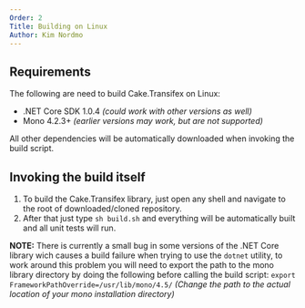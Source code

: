 ```yaml
---
Order: 2
Title: Building on Linux
Author: Kim Nordmo
---
```


## Requirements

The following are need to build Cake.Transifex on Linux:
- .NET Core SDK 1.0.4 *(could work with other versions as well)*
- Mono 4.2.3+ *(earlier versions may work, but are not supported)*

All other dependencies will be automatically downloaded when invoking the build script.

## Invoking the build itself

1. To build the Cake.Transifex library, just open any shell and navigate to the root of
downloaded/cloned repository.
2. After that just type `sh build.sh` and everything will be automatically built and all unit tests
will run.

**NOTE:** There is currently a small bug in some versions of the .NET Core library wich causes
a build failure when trying to use the `dotnet` utility,
to work around this problem you will need to export the path to the mono library directory by
doing the following before calling the build script:
`export FrameworkPathOverride=/usr/lib/mono/4.5/`
*(Change the path to the actual location of your mono installation directory)*
